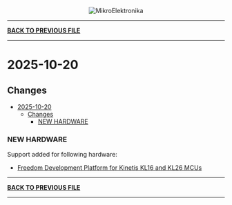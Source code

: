 <p align="center">
  <img src="http://www.mikroe.com/img/designs/beta/logo_small.png?raw=true" alt="MikroElektronika"/>
</p>

---

**[BACK TO PREVIOUS FILE](../changelog.md)**

---

# 2025-10-20

## Changes

- [2025-10-20](#2025-10-20)
  - [Changes](#changes)
    - [NEW HARDWARE](#new-hardware)

### NEW HARDWARE

Support added for following hardware:

+ [Freedom Development Platform for Kinetis KL16 and KL26 MCUs](https://www.nxp.com/design/design-center/development-boards-and-designs/general-purpose-mcus/freedom-development-platform-for-kinetis-kl16-and-kl26-mcus-up-to-128-kb-flash:FRDM-KL26Z)

---

**[BACK TO PREVIOUS FILE](../changelog.md)**

---
